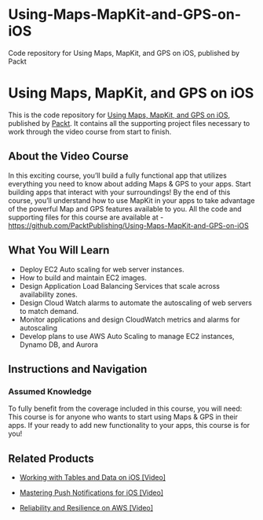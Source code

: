 # Using-Maps-MapKit-and-GPS-on-iOS
Code repository for Using Maps, MapKit, and GPS on iOS, published by Packt
# Using Maps, MapKit, and GPS on iOS
This is the code repository for [Using Maps, MapKit, and GPS on iOS](https://www.packtpub.com/virtualization-and-cloud/reliability-and-resilience-aws-video?utm_source=github&utm_medium=repository&utm_campaign=9781789611700), published by [Packt](https://www.packtpub.com/?utm_source=github). It contains all the supporting project files necessary to work through the video course from start to finish.
## About the Video Course
In this exciting course, you’ll build a fully functional app that utilizes everything you need to know about adding Maps & GPS to your apps. Start building apps that interact with your surroundings! By the end of this course, you’ll understand how to use MapKit in your apps to take advantage of the powerful Map and GPS features available to you.
All the code and supporting files for this course are available at - https://github.com/PacktPublishing/Using-Maps-MapKit-and-GPS-on-iOS

<H2>What You Will Learn</H2>
<DIV class=book-info-will-learn-text>
<UL>
<LI>Deploy EC2 Auto scaling for web server instances. 
<LI>How to build and maintain EC2 images. 
<LI>Design Application Load Balancing Services that scale across availability zones. 
<LI>Design Cloud Watch alarms to automate the autoscaling of web servers to match demand. 
<LI>Monitor applications and design CloudWatch metrics and alarms for autoscaling 
<LI>Develop plans to use AWS Auto Scaling to manage EC2 instances, Dynamo DB, and Aurora </LI></UL></DIV>

## Instructions and Navigation
### Assumed Knowledge
To fully benefit from the coverage included in this course, you will need:<br/>
This course is for anyone who wants to start using Maps & GPS in their apps. If your ready to add new functionality to your apps, this course is for you!

   

## Related Products
* [Working with Tables and Data on iOS [Video]](https://www.packtpub.com/virtualization-and-cloud/reliability-and-resilience-aws-video?utm_source=github&utm_medium=repository&utm_campaign=9781789611700)

* [Mastering Push Notifications for iOS [Video]](https://www.packtpub.com/virtualization-and-cloud/reliability-and-resilience-aws-video?utm_source=github&utm_medium=repository&utm_campaign=9781789611700)

* [Reliability and Resilience on AWS [Video]](https://www.packtpub.com/virtualization-and-cloud/reliability-and-resilience-aws-video?utm_source=github&utm_medium=repository&utm_campaign=9781789611700)

